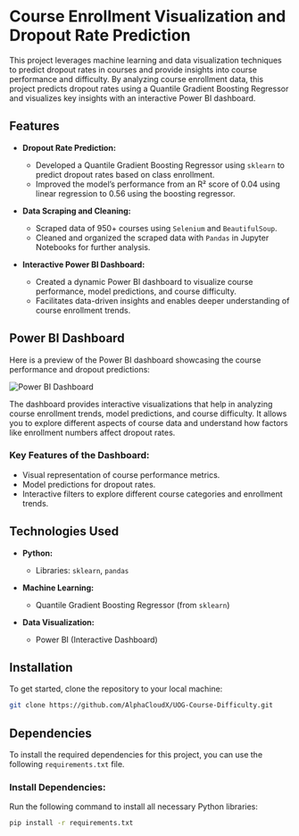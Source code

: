 # Course Enrollment Visualization and Dropout Rate Prediction

This project leverages machine learning and data visualization techniques to predict dropout rates in courses and provide insights into course performance and difficulty. By analyzing course enrollment data, this project predicts dropout rates using a Quantile Gradient Boosting Regressor and visualizes key insights with an interactive Power BI dashboard.

## Features
- **Dropout Rate Prediction:** 
  - Developed a Quantile Gradient Boosting Regressor using `sklearn` to predict dropout rates based on class enrollment.
  - Improved the model’s performance from an R² score of 0.04 using linear regression to 0.56 using the boosting regressor.
  
- **Data Scraping and Cleaning:** 
  - Scraped data of 950+ courses using `Selenium` and `BeautifulSoup`.
  - Cleaned and organized the scraped data with `Pandas` in Jupyter Notebooks for further analysis.
  
- **Interactive Power BI Dashboard:**
  - Created a dynamic Power BI dashboard to visualize course performance, model predictions, and course difficulty.
  - Facilitates data-driven insights and enables deeper understanding of course enrollment trends.

## Power BI Dashboard

Here is a preview of the Power BI dashboard showcasing the course performance and dropout predictions:

![Power BI Dashboard](https://i.imgur.com/wM43WNX.jpg)

The dashboard provides interactive visualizations that help in analyzing course enrollment trends, model predictions, and course difficulty. It allows you to explore different aspects of course data and understand how factors like enrollment numbers affect dropout rates.

### Key Features of the Dashboard:
- Visual representation of course performance metrics.
- Model predictions for dropout rates.
- Interactive filters to explore different course categories and enrollment trends.


## Technologies Used
- **Python:**
  - Libraries: `sklearn`, `pandas`
  
- **Machine Learning:**
  - Quantile Gradient Boosting Regressor (from `sklearn`)
  
- **Data Visualization:**
  - Power BI (Interactive Dashboard)

## Installation

To get started, clone the repository to your local machine:

```bash
git clone https://github.com/AlphaCloudX/UOG-Course-Difficulty.git
```

## Dependencies

To install the required dependencies for this project, you can use the following `requirements.txt` file.

### Install Dependencies:

Run the following command to install all necessary Python libraries:

```bash
pip install -r requirements.txt
